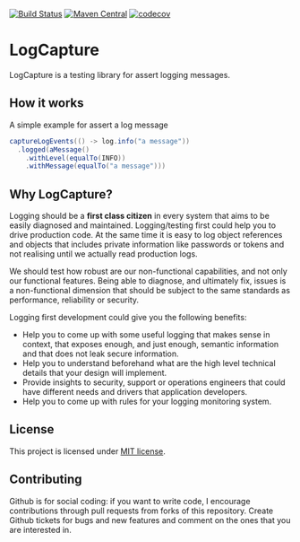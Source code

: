 [![Build Status](https://travis-ci.org/mustaine/logcapture.svg?branch=master)](https://travis-ci.org/mustaine/logcapture)
[![Maven Central](https://maven-badges.herokuapp.com/maven-central/com.jspcore/logcapture/badge.svg)](https://maven-badges.herokuapp.com/maven-central/com.jspcore/logcapture)
[![codecov](https://codecov.io/gh/mustaine/logcapture/branch/master/graph/badge.svg)](https://codecov.io/gh/mustaine/logcapture)

# LogCapture

LogCapture is a testing library for assert logging messages. 
 
## How it works

A simple example for assert a log message

```java
captureLogEvents(() -> log.info("a message"))
  .logged(aMessage()
    .withLevel(equalTo(INFO))
    .withMessage(equalTo("a message")))

```

## Why LogCapture?

Logging should be a **first class citizen** in every system that aims to be easily diagnosed and maintained. Logging/testing first could help 
you to drive production code. At the same time it is easy to log object references and objects that includes private information like passwords or tokens 
and not realising until we actually read production logs.

We should test how robust are our non-functional capabilities, and not only our functional features. Being able to diagnose, 
and ultimately fix, issues is a non-functional dimension that should be subject to the same standards as performance, reliability or security.

Logging first development could give you the following benefits:

* Help you to come up with some useful logging that makes sense in context, that exposes enough, and just enough, semantic 
information and that does not leak secure information.
* Help you to understand beforehand what are the high level technical details that your design will implement.
* Provide insights to security, support or operations engineers that could have different needs and drivers that application developers.
* Help you to come up with rules for your logging monitoring system.

## License

This project is licensed under [MIT license](http://opensource.org/licenses/MIT).

## Contributing

Github is for social coding: if you want to write code, I encourage contributions through pull requests from forks of this repository. 
Create Github tickets for bugs and new features and comment on the ones that you are interested in.
